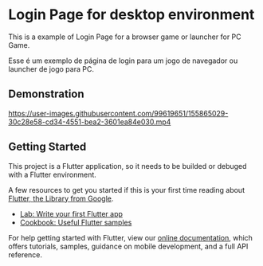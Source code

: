 # Login Page for desktop environment

This is a example of Login Page for a browser game or launcher for PC Game.

Esse é um exemplo de página de login para um jogo de navegador ou launcher de jogo para PC.

## Demonstration

https://user-images.githubusercontent.com/99619651/155865029-30c28e58-cd34-4551-bea2-3601ea84e030.mp4

## Getting Started

This project is a Flutter application, so it needs to be builded or debuged with a Flutter environment.

A few resources to get you started if this is your first time reading about [Flutter, the Library from Google](https://flutter.dev).

- [Lab: Write your first Flutter app](https://flutter.dev/docs/get-started/codelab)
- [Cookbook: Useful Flutter samples](https://flutter.dev/docs/cookbook)

For help getting started with Flutter, view our
[online documentation](https://flutter.dev/docs), which offers tutorials,
samples, guidance on mobile development, and a full API reference.
